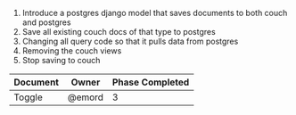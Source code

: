 1. Introduce a postgres django model that saves documents to both couch and postgres
2. Save all existing couch docs of that type to postgres
3. Changing all query code so that it pulls data from postgres
4. Removing the couch views
5. Stop saving to couch

Document | Owner | Phase Completed
---------|-------|----------------
Toggle | @emord | 3
